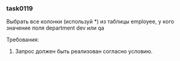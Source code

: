 
### task0119

Выбрать все колонки (используй *) из таблицы employee, у кого значение поля department dev или qa


Требования:
1.	Запрос должен быть реализован согласно условию.


